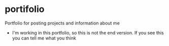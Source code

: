 # portifolio
 Portfolio for posting projects and information about me
* I'm working in this portfolio, so this is not the end version. If you see this you can tell me what you think
